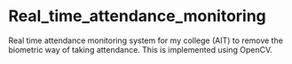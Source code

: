 # Real_time_attendance_monitoring
Real time attendance monitoring system for my college (AIT) to remove the biometric way of taking attendance. This is implemented using OpenCV.
